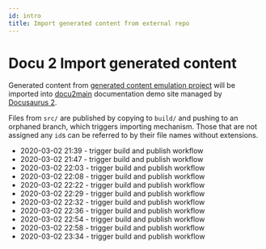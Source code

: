 ```yaml
---
id: intro
title: Import generated content from external repo
---
```


# Docu 2 Import generated content

Generated content from
[generated content emulation project](https://github.com/OleksiyRudenko/docu2generated)
will be imported into [docu2main](https://github.com/OleksiyRudenko/docu2main)
documentation demo site managed by [Docusaurus 2](https://v2.docusaurus.io/).

Files from `src/` are published by copying to `build/`
and pushing to an orphaned branch, which triggers importing mechanism.
Those that are not assigned any `id`s can be referred to by their
file names without extensions.

- 2020-03-02 21:39 - trigger build and publish workflow
- 2020-03-02 21:47 - trigger build and publish workflow
- 2020-03-02 22:03 - trigger build and publish workflow
- 2020-03-02 22:08 - trigger build and publish workflow
- 2020-03-02 22:22 - trigger build and publish workflow
- 2020-03-02 22:29 - trigger build and publish workflow
- 2020-03-02 22:32 - trigger build and publish workflow
- 2020-03-02 22:36 - trigger build and publish workflow
- 2020-03-02 22:54 - trigger build and publish workflow
- 2020-03-02 22:58 - trigger build and publish workflow
- 2020-03-02 23:34 - trigger build and publish workflow
